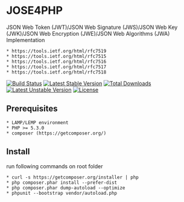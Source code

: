 # JOSE4PHP

JSON Web Token (JWT)/JSON Web Signature (JWS)/JSON Web Key (JWK)/JSON Web Encryption (JWE)/JSON Web Algorithms (JWA)
Implementation

    * https://tools.ietf.org/html/rfc7519
    * https://tools.ietf.org/html/rfc7515
    * https://tools.ietf.org/html/rfc7516
    * https://tools.ietf.org/html/rfc7517
    * https://tools.ietf.org/html/rfc7518

[![Build Status](https://travis-ci.org/smarcet/JOSE4PHP.svg)](https://travis-ci.org/smarcet/JOSE4PHP)
[![Latest Stable Version](https://poser.pugx.org/smarcet/jose4php/v/stable)](https://packagist.org/packages/smarcet/jose4php)
[![Total Downloads](https://poser.pugx.org/smarcet/jose4php/downloads)](https://packagist.org/packages/smarcet/jose4php)
[![Latest Unstable Version](https://poser.pugx.org/smarcet/jose4php/v/unstable)](https://packagist.org/packages/smarcet/jose4php)
[![License](https://poser.pugx.org/smarcet/jose4php/license)](https://packagist.org/packages/smarcet/jose4php)

## Prerequisites

    * LAMP/LEMP environment
    * PHP >= 5.3.0
    * composer (https://getcomposer.org/)

## Install

run following commands on root folder


    * curl -s https://getcomposer.org/installer | php
    * php composer.phar install --prefer-dist
    * php composer.phar dump-autoload --optimize
    * phpunit --bootstrap vendor/autoload.php 